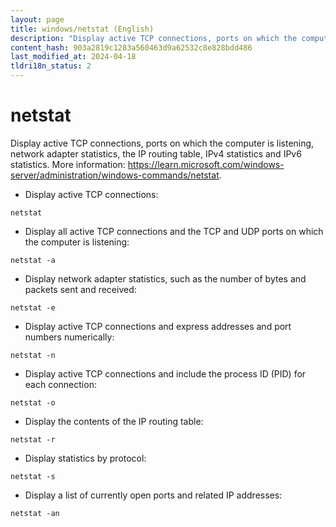 ```yaml
---
layout: page
title: windows/netstat (English)
description: "Display active TCP connections, ports on which the computer is listening, network adapter statistics, the IP routing table, IPv4 statistics and IPv6 statistics."
content_hash: 903a2819c1283a560463d9a62532c8e828bdd486
last_modified_at: 2024-04-18
tldri18n_status: 2
---
```

# netstat

Display active TCP connections, ports on which the computer is listening, network adapter statistics, the IP routing table, IPv4 statistics and IPv6 statistics.
More information: <https://learn.microsoft.com/windows-server/administration/windows-commands/netstat>.

- Display active TCP connections:

`netstat`

- Display all active TCP connections and the TCP and UDP ports on which the computer is listening:

`netstat -a`

- Display network adapter statistics, such as the number of bytes and packets sent and received:

`netstat -e`

- Display active TCP connections and express addresses and port numbers numerically:

`netstat -n`

- Display active TCP connections and include the process ID (PID) for each connection:

`netstat -o`

- Display the contents of the IP routing table:

`netstat -r`

- Display statistics by protocol:

`netstat -s`

- Display a list of currently open ports and related IP addresses:

`netstat -an`
